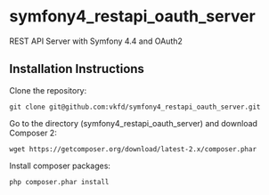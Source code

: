 # symfony4_restapi_oauth_server
REST API Server with Symfony 4.4 and OAuth2 

## Installation Instructions

Clone the repository:

`
git clone git@github.com:vkfd/symfony4_restapi_oauth_server.git
`


Go to the directory (symfony4_restapi_oauth_server) and download Composer 2:

`
wget https://getcomposer.org/download/latest-2.x/composer.phar
`

Install composer packages:

`
php composer.phar install
`
